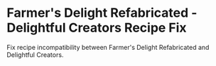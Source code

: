 # Farmer's Delight Refabricated - Delightful Creators Recipe Fix
Fix recipe incompatibility between Farmer's Delight Refabricated and Delightful Creators.
